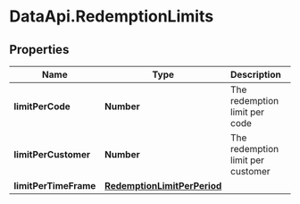# DataApi.RedemptionLimits

## Properties
Name | Type | Description | Notes
------------ | ------------- | ------------- | -------------
**limitPerCode** | **Number** | The redemption limit per code | [optional] 
**limitPerCustomer** | **Number** | The redemption limit per customer | [optional] 
**limitPerTimeFrame** | [**RedemptionLimitPerPeriod**](RedemptionLimitPerPeriod.md) |  | [optional] 
